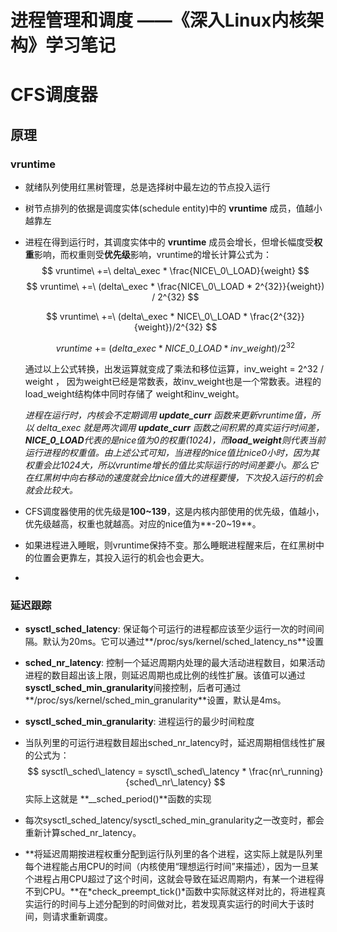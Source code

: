 # 进程管理和调度 ——《深入Linux内核架构》学习笔记

# CFS调度器

## 原理

### vruntime

* 就绪队列使用红黑树管理，总是选择树中最左边的节点投入运行

* 树节点排列的依据是调度实体(schedule entity)中的 **vruntime** 成员，值越小越靠左

* 进程在得到运行时，其调度实体中的 **vruntime** 成员会增长，但增长幅度受**权重**影响，而权重则受**优先级**影响，vruntime的增长计算公式为：
  $$
  vruntime\ +=\ delta\_exec * \frac{NICE\_0\_LOAD}{weight}
  $$
  $$
  vruntime\ +=\ (delta\_exec * \frac{NICE\_0\_LOAD * 2^{32}}{weight}) / 2^{32}
  $$

  $$
  vruntime\ +=\ (delta\_exec * NICE\_0\_LOAD * \frac{2^{32}}{weight})/2^{32}
  $$

  $$
  vruntime\ +=\ (delta\_exec * NICE\_0\_LOAD * inv\_weight)/2^{32}
  $$

  通过以上公式转换，出发运算就变成了乘法和移位运算，inv_weight = 2^32 /  weight ， 因为weight已经是常数表，故inv_weight也是一个常数表。进程的load_weight结构体中同时存储了  weight和inv_weight。

  *进程在运行时，内核会不定期调用 **update_curr** 函数来更新vruntime值，所以 delta_exec 就是两次调用 **update_curr** 函数之间积累的真实运行时间差，**NICE_0_LOAD**代表的是nice值为0的权重(1024)，而**load_weight**则代表当前运行进程的权重值。由上述公式可知，当进程的nice值比nice0小时，因为其权重会比1024大，所以vruntime增长的值比实际运行的时间差要小。那么它在红黑树中向右移动的速度就会比nice值大的进程要慢，下次投入运行的机会就会比较大。*

* CFS调度器使用的优先级是**100~139**，这是内核内部使用的优先级，值越小，优先级越高，权重也就越高。对应的nice值为**-20~19**。

* 如果进程进入睡眠，则vruntime保持不变。那么睡眠进程醒来后，在红黑树中的位置会更靠左，其投入运行的机会也会更大。
* 

### 延迟跟踪

* **sysctl_sched_latency**: 保证每个可运行的进程都应该至少运行一次的时间间隔。默认为20ms。它可以通过**/proc/sys/kernel/sched_latency_ns**设置

* **sched_nr_latency**: 控制一个延迟周期内处理的最大活动进程数目，如果活动进程的数目超出该上限，则延迟周期也成比例的线性扩展。该值可以通过**sysctl_sched_min_granularity**间接控制，后者可通过**/proc/sys/kernel/sched_min_granularity**设置，默认是4ms。

* **sysctl_sched_min_granularity**: 进程运行的最少时间粒度

* 当队列里的可运行进程数目超出sched_nr_latency时，延迟周期相信线性扩展的公式为：
  $$
  sysctl\_sched\_latency = sysctl\_sched\_latency * \frac{nr\_running}{sched\_nr\_latency}
  $$
  实际上这就是 **__sched_period()**函数的实现

* 每次sysctl_sched_latency/sysctl_sched_min_granularity之一改变时，都会重新计算sched_nr_latency。

* **将延迟周期按进程权重分配到运行队列里的各个进程，这实际上就是队列里每个进程能占用CPU的时间（内核使用“理想运行时间”来描述），因为一旦某个进程占用CPU超过了这个时间，这就会导致在延迟周期内，有某一个进程得不到CPU。**在*check_preempt_tick()*函数中实际就这样对比的，将进程真实运行的时间与上述分配到的时间做对比，若发现真实运行的时间大于该时间，则请求重新调度。
